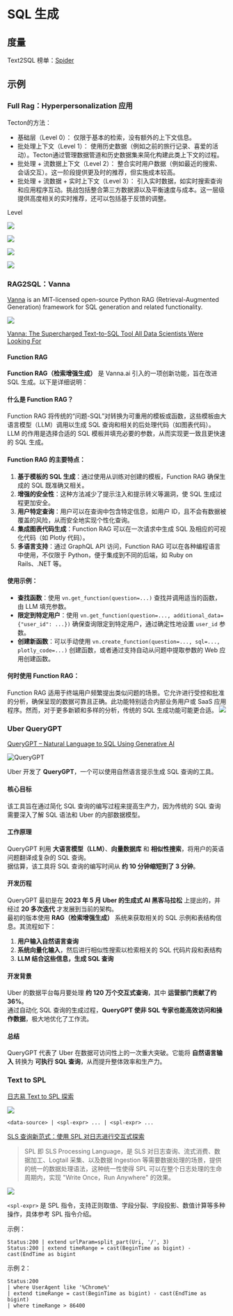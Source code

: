 # SQL 生成

## 度量

Text2SQL 榜单：[Spider](https://yale-lily.github.io/spider)

## 示例

### Full Rag：Hyperpersonalization 应用

Tecton的方法：

- 基础层（Level 0）： 仅限于基本的检索，没有额外的上下文信息。
- 批处理上下文（Level 1）： 使用历史数据（例如之前的旅行记录、喜爱的活动）。Tecton通过管理数据管道和历史数据集来简化构建此类上下文的过程。
- 批处理 + 流数据上下文（Level 2）： 整合实时用户数据（例如最近的搜索、会话交互）。这一阶段提供更及时的推荐，但实施成本较高。
- 批处理 + 流数据 + 实时上下文（Level 3）： 引入实时数据，如实时搜索查询和应用程序互动。挑战包括整合第三方数据源以及平衡速度与成本。这一层级提供高度相关的实时推荐，还可以包括基于反馈的调整。

Level 

![](images/level0-no-context.png)

![](images/level1-batch-context.png)

![](images/level2-streaming-context.png)

![](images/level3-full-context.png)

### RAG2SQL：Vanna

[Vanna](https://github.com/vanna-ai/vanna)  is an MIT-licensed open-source Python RAG (Retrieval-Augmented Generation)
framework for SQL generation and related functionality.

![](images/rag-to-sql.webp)

[Vanna: The Supercharged Text-to-SQL Tool All Data Scientists Were Looking For](https://blog.dailydoseofds.com/p/vanna-the-trainable-text-to-sql-agent)

#### Function RAG

**Function RAG（检索增强生成）** 是 Vanna.ai 引入的一项创新功能，旨在改进 SQL 生成。以下是详细说明：

#### 什么是 Function RAG？

Function RAG 将传统的“问题-SQL”对转换为可重用的模板或函数，这些模板由大语言模型（LLM）调用以生成 SQL 查询和相关的后处理代码（如图表代码）。LLM
的作用是选择合适的 SQL 模板并填充必要的参数，从而实现更一致且更快速的 SQL 生成。

#### Function RAG 的主要特点：

1. **基于模板的 SQL 生成**：通过使用从训练对创建的模板，Function RAG 确保生成的 SQL 既准确又相关。
2. **增强的安全性**：这种方法减少了提示注入和提示转义等漏洞，使 SQL 生成过程更加安全。
3. **用户特定查询**：用户可以在查询中包含特定信息，如用户 ID，且不会有数据被覆盖的风险，从而安全地实现个性化查询。
4. **集成图表代码生成**：Function RAG 可以在一次请求中生成 SQL 及相应的可视化代码（如 Plotly 代码）。
5. **多语言支持**：通过 GraphQL API 访问，Function RAG 可以在各种编程语言中使用，不仅限于 Python，便于集成到不同的后端，如
   Ruby on Rails、.NET 等。

#### 使用示例：

- **查找函数**：使用 `vn.get_function(question=...)` 查找并调用适当的函数，由 LLM 填充参数。
- **限定到特定用户**：使用 `vn.get_function(question=..., additional_data={"user_id": ...})`
  确保查询限定到特定用户，通过确定性地设置 `user_id` 参数。
- **创建新函数**：可以手动使用 `vn.create_function(question=..., sql=..., plotly_code=...)` 创建函数，或者通过支持自动从问题中提取参数的
  Web 应用创建函数。

#### 何时使用 Function RAG：

Function RAG 适用于终端用户频繁提出类似问题的场景。它允许进行受控和批准的分析，确保呈现的数据可靠且正确。此功能特别适合内部业务用户或
SaaS 应用程序。然而，对于更多新颖和多样的分析，传统的 SQL 生成功能可能更合适。
![](images/functions-browse.png)

### Uber QueryGPT

[QueryGPT – Natural Language to SQL Using Generative AI](https://www.uber.com/en-IN/blog/query-gpt/)

![QueryGPT](https://lh7-rt.googleusercontent.com/docsz/AD_4nXctJlWIn-wn89ptfWpK2OrhH9sVIkP5OqSthEr21ZoybaECaxE5GATRUNJX8ElX1ODGz1N2JHcg0sYjN1QXIi9T-_Ex6VjVUunGJ8s5SW2D5gaEUme4Skh3NrVqjmIazQZPJ17XhJ2JJwo3FfqpLh8JD9j4?key=FDiTashaNIm84IIOQgmW9w)

Uber 开发了 **QueryGPT**，一个可以使用自然语言提示生成 SQL 查询的工具。  

#### **核心目标**  
该工具旨在通过简化 SQL 查询的编写过程来提高生产力，因为传统的 SQL 查询需要深入了解 SQL 语法和 Uber 的内部数据模型。  

#### **工作原理**  
QueryGPT 利用 **大语言模型（LLM）**、**向量数据库** 和 **相似性搜索**，将用户的英语问题翻译成复杂的 SQL 查询。  
据估算，该工具将 SQL 查询的编写时间从 **约 10 分钟缩短到了 3 分钟**。  

#### **开发历程**  
QueryGPT 最初是在 **2023 年 5 月 Uber 的生成式 AI 黑客马拉松** 上提出的，并经过 **20 多次迭代** 才发展到当前的架构。  
最初的版本使用 **RAG（检索增强生成）** 系统来获取相关的 SQL 示例和表结构信息。其流程如下：
1. **用户输入自然语言查询**  
2. **系统向量化输入**，然后进行相似性搜索以检索相关的 SQL 代码片段和表结构  
3. **LLM 结合这些信息，生成 SQL 查询**  

#### **开发背景**  
Uber 的数据平台每月要处理 **约 120 万个交互式查询**，其中 **运营部门贡献了约 36%**。  
通过自动化 SQL 查询的生成过程，**QueryGPT 使非 SQL 专家也能高效访问和操作数据**，极大地优化了工作流。  

#### **总结**  
QueryGPT 代表了 Uber 在数据可访问性上的一次重大突破。它能将 **自然语言输入** 转换为 **可执行 SQL 查询**，从而提升整体效率和生产力。

### Text to SPL

[日志易 Text to SPL 探索](https://mp.weixin.qq.com/s/maEWbNBUhNaO0_WwfmSEPw)

![](images/ali-system-spl.png)

```jflex
<data-source> | <spl-expr> ... | <spl-expr> ...
```

[SLS 查询新范式：使用 SPL 对日志进行交互式探索](https://www.cnblogs.com/alisystemsoftware/p/18151174)

> SPL 即 SLS Processing Language，是 SLS 对日志查询、流式消费、数据加工、Logtail 采集、以及数据 Ingestion
> 等需要数据处理的场景，提供的统一的数据处理语法，这种统一性使得 SPL 可以在整个日志处理的生命周期内，实现 "Write Once，Run
> Anywhere" 的效果。

![](images/spl-arch.png)

`<spl-expr>` 是 SPL 指令，支持正则取值、字段分裂、字段投影、数值计算等多种操作，具体参考 SPL 指令介绍。

示例：

```
Status:200 | extend urlParam=split_part(Uri, '/', 3)
Status:200 | extend timeRange = cast(BeginTime as bigint) - cast(EndTime as bigint
```

示例 2：

```
Status:200 
| where UserAgent like '%Chrome%'
| extend timeRange = cast(BeginTime as bigint) - cast(EndTime as bigint)
| where timeRange > 86400
```

